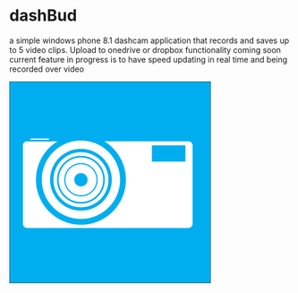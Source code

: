# dashBud
a simple windows phone 8.1 dashcam application that records and saves up to 5 video clips. Upload to onedrive or dropbox functionality coming soon
current feature in progress is to have speed updating in real time and being recorded over video

![SplashScreen](https://github.com/itsseanl/dashBud/blob/master/dashBud/Assets/Logo.scale-240.png?raw=true)
